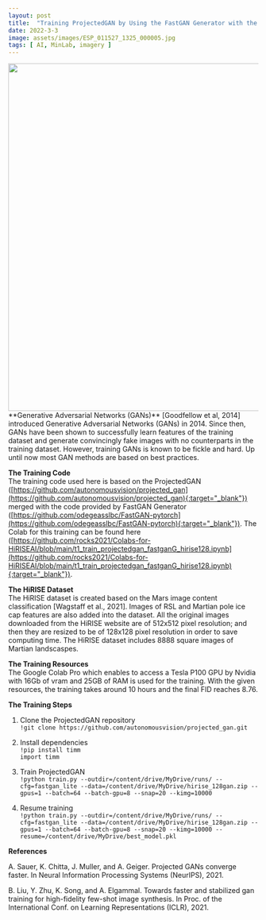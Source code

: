 ```yaml
---
layout: post
title:  "Training ProjectedGAN by Using the FastGAN Generator with the HiRISE Dataset in Google Colab"  
date: 2022-3-3  
image: assets/images/ESP_011527_1325_000005.jpg  
tags: [ AI, MinLab, imagery ]
---
```


<img width=700 class="img-fluid" src="/assets/images/hirise_projectedgan.gif">

<br>
**Generative Adversarial Networks (GANs)**  
[Goodfellow et al, 2014] introduced Generative Adversarial Networks (GANs) in 2014. Since then, GANs have been shown to successfully learn features of the training dataset and generate convincingly fake images with no counterparts in the training dataset. However, training GANs is known to be fickle and hard. Up until now most GAN methods are based on best practices.

**The Training Code**  
The training code used here is based on the ProjectedGAN ([https://github.com/autonomousvision/projected_gan](https://github.com/autonomousvision/projected_gan){:target="_blank"}) merged with the code provided by FastGAN Generator ([https://github.com/odegeasslbc/FastGAN-pytorch](https://github.com/odegeasslbc/FastGAN-pytorch){:target="_blank"}). The Colab for this training can be found here ([https://github.com/rocks2021/Colabs-for-HiRISEAI/blob/main/t1_train_projectedgan_fastganG_hirise128.ipynb](https://github.com/rocks2021/Colabs-for-HiRISEAI/blob/main/t1_train_projectedgan_fastganG_hirise128.ipynb){:target="_blank"}). 

**The HiRISE Dataset**  
The HiRISE dataset is created based on the Mars image content classification [Wagstaff et al., 2021]. Images of RSL and Martian pole ice cap features are also added into the dataset. All the original images downloaded from the HiRISE website are of 512x512 pixel resolution; and then they are resized to be of 128x128 pixel resolution in order to save computing time. The HiRISE dataset includes 8888 square images of Martian landscaspes.

**The Training Resources**  
The Google Colab Pro which enables to access a Tesla P100 GPU by Nvidia with 16Gb of vram and 25GB of RAM is used for the training. With the given resources, the training takes around 10 hours and the final FID reaches 8.76.

**The Training Steps**  
1. Clone the ProjectedGAN repository  
`!git clone https://github.com/autonomousvision/projected_gan.git`

2. Install dependencies  
`!pip install timm`  
`import timm`  

3. Train ProjectedGAN  
`!python train.py --outdir=/content/drive/MyDrive/runs/ --cfg=fastgan_lite --data=/content/drive/MyDrive/hirise_128gan.zip --gpus=1 --batch=64 --batch-gpu=8 --snap=20 --kimg=10000`

4. Resume training  
`!python train.py --outdir=/content/drive/MyDrive/runs/ --cfg=fastgan_lite --data=/content/drive/MyDrive/hirise_128gan.zip --gpus=1 --batch=64 --batch-gpu=8 --snap=20 --kimg=10000 --resume=/content/drive/MyDrive/best_model.pkl`

**References**  

A. Sauer, K. Chitta, J. Muller, and A. Geiger. Projected GANs converge faster. In Neural Information Processing Systems (NeurIPS), 2021. 

B. Liu, Y. Zhu, K. Song, and A. Elgammal. Towards faster and stabilized gan training for high-fidelity few-shot image synthesis. In Proc. of the International Conf. on Learning Representations (ICLR), 2021.


